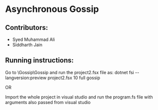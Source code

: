 # Asynchronous Gossip

## Contributors:
- Syed Muhammad Ali
- Siddharth Jain

## Running instructions:
Go to \Gossip\Gossip and run the project2.fsx file as: dotnet fsi --langversion:preview project2.fsx 10 full gossip

OR

Import the whole project in visual studio and run the program.fs file with arguments also passed from visual studio